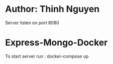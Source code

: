 # Author: Thinh Nguyen

Server listen on port 8080

# Express-Mongo-Docker

To start server run : docker-compose up
